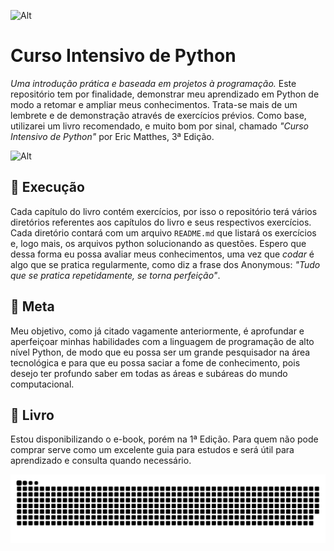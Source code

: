 ![Alt](https://1.bp.blogspot.com/-bFzJDBK9pMA/Xpq8cYNJbcI/AAAAAAAAAcA/QRCEZZkKlB8Q4HcO2XkWUXeJs4zHRDLnACLcBGAsYHQ/s1600/%25D8%25A8%25D8%25A7%25D9%258A%25D8%25AB%25D9%2588%25D9%2586%2B2.png "Banner Python")

# Curso Intensivo de Python

*Uma introdução prática e baseada em projetos à programação.* Este repositório tem por finalidade, demonstrar meu aprendizado em Python de modo a retomar e ampliar meus conhecimentos. Trata-se mais de um lembrete e de demonstração através de exercícios prévios. Como base, utilizarei um livro recomendado, e muito bom por sinal, chamado *"Curso Intensivo de Python"* por Eric Matthes, 3ª Edição. 

![Alt](https://m.media-amazon.com/images/I/71wHhSYlPuL._SY250_.jpg) 

[comment]: ![Alt](https://th.bing.com/th/id/OIP.oQU4PF4XQZH8ytH7zCvrsAHaLk?pid=ImgDet&w=191&h=298&c=7)

## :triangular_flag_on_post: Execução

Cada capítulo do livro contém exercícios, por isso o repositório terá vários diretórios referentes aos capítulos do livro e seus respectivos exercícios. Cada diretório contará com um arquivo `README.md` que listará os exercícios e, logo mais, os arquivos python solucionando as questões. Espero que dessa forma eu possa avaliar meus conhecimentos, uma vez que *codar* é algo que se pratica regularmente, como diz a frase dos Anonymous: *"Tudo que se pratica repetidamente, se torna perfeição"*. 

## :dart: Meta

Meu objetivo, como já citado vagamente anteriormente, é aprofundar e aperfeiçoar minhas habilidades com a linguagem de programação de alto nível Python, de modo que eu possa ser um grande pesquisador na área tecnológica e para que eu possa saciar a fome de conhecimento, pois desejo ter profundo saber em todas as áreas e subáreas do mundo computacional. 

## :blue_book: Livro

Estou disponibilizando o e-book, porém na 1ª Edição. Para quem não pode comprar serve como um excelente guia para estudos e será útil para aprendizado e consulta quando necessário. 

![Snake animation of GitHub contribution stats](https://raw.githubusercontent.com/ThaTiemsz/ThaTiemsz/output/snake.svg)
